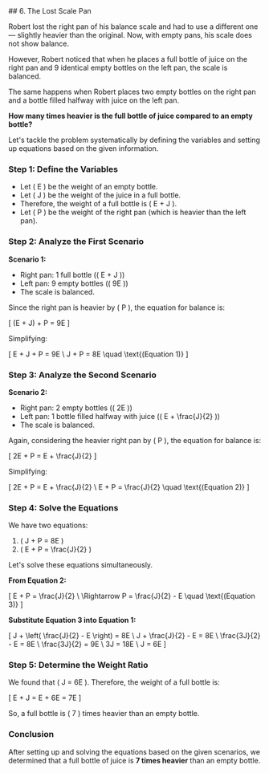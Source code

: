 <USER>
## 6. The Lost Scale Pan

Robert lost the right pan of his balance scale and had to use a different one — slightly heavier than the original. Now, with empty pans, his scale does not show balance.

However, Robert noticed that when he places a full bottle of juice on the right pan and 9 identical empty bottles on the left pan, the scale is balanced.

The same happens when Robert places two empty bottles on the right pan and a bottle filled halfway with juice on the left pan.

**How many times heavier is the full bottle of juice compared to an empty bottle?**

<ASSISTANT>
Let's tackle the problem systematically by defining the variables and setting up equations based on the given information.

### Step 1: Define the Variables

- Let \( E \) be the weight of an empty bottle.
- Let \( J \) be the weight of the juice in a full bottle.
- Therefore, the weight of a full bottle is \( E + J \).
- Let \( P \) be the weight of the right pan (which is heavier than the left pan).

### Step 2: Analyze the First Scenario

**Scenario 1:**  
- Right pan: 1 full bottle (\( E + J \))
- Left pan: 9 empty bottles (\( 9E \))
- The scale is balanced.

Since the right pan is heavier by \( P \), the equation for balance is:

\[
(E + J) + P = 9E
\]

Simplifying:

\[
E + J + P = 9E \\
J + P = 8E \quad \text{(Equation 1)}
\]

### Step 3: Analyze the Second Scenario

**Scenario 2:**  
- Right pan: 2 empty bottles (\( 2E \))
- Left pan: 1 bottle filled halfway with juice (\( E + \frac{J}{2} \))
- The scale is balanced.

Again, considering the heavier right pan by \( P \), the equation for balance is:

\[
2E + P = E + \frac{J}{2}
\]

Simplifying:

\[
2E + P = E + \frac{J}{2} \\
E + P = \frac{J}{2} \quad \text{(Equation 2)}
\]

### Step 4: Solve the Equations

We have two equations:

1. \( J + P = 8E \)  
2. \( E + P = \frac{J}{2} \)

Let's solve these equations simultaneously.

**From Equation 2:**

\[
E + P = \frac{J}{2} \\
\Rightarrow P = \frac{J}{2} - E \quad \text{(Equation 3)}
\]

**Substitute Equation 3 into Equation 1:**

\[
J + \left( \frac{J}{2} - E \right) = 8E \\
J + \frac{J}{2} - E = 8E \\
\frac{3J}{2} - E = 8E \\
\frac{3J}{2} = 9E \\
3J = 18E \\
J = 6E
\]

### Step 5: Determine the Weight Ratio

We found that \( J = 6E \). Therefore, the weight of a full bottle is:

\[
E + J = E + 6E = 7E
\]

So, a full bottle is \( 7 \) times heavier than an empty bottle.

### Conclusion

After setting up and solving the equations based on the given scenarios, we determined that a full bottle of juice is **7 times heavier** than an empty bottle.